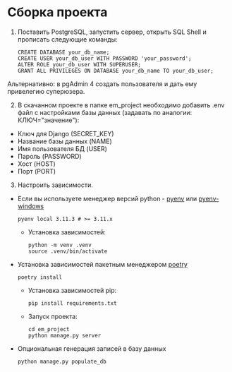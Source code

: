 # Сборка проекта

1. Поставить PostgreSQL, запустить сервер, открыть SQL Shell и прописать следующие команды:

   ```shell
   CREATE DATABASE your_db_name;
   CREATE USER your_db_user WITH PASSWORD 'your_password';
   ALTER ROLE your_db_user WITH SUPERUSER;
   GRANT ALL PRIVILEGES ON DATABASE your_db_name TO your_db_user;
   ```

Альтернативно: в pgAdmin 4 создать пользователя и дать ему привелегию суперюзера.

2. В скачанном проекте в папке em_project необходимо добавить .env файл с настройками базы данных (задавать по аналогии: КЛЮЧ="значение"):

 * Ключ для Django (SECRET_KEY)
 * Название базы данных (NAME)
 * Имя пользователя БД (USER)
 * Пароль (PASSWORD)
 * Хост (HOST)
 * Порт (PORT)

3. Настроить зависимости.

- Если вы используете менеджер версий python - [pyenv](https://github.com/pyenv/pyenv) или [pyenv-windows](https://github.com/pyenv-win/pyenv-win)

  ```shell
  pyenv local 3.11.3 # >= 3.11.x    
  ```

  - Установка зависимостей:

    ```shell
    python -m venv .venv
    source .venv/bin/activate
    ```

- Установка зависимостей пакетным менеджером [poetry](https://python-poetry.org/)

  ```shell
  poetry install
  ```

  - Установка зависимостей pip:

    ```shell
    pip install requirements.txt
    ```

  - Запуск проекта:

    ```shell
    cd em_project
    python manage.py server
    ```

- Опциональная генерация записей в базу данных
  
  ```shell
  python manage.py populate_db
  ```
